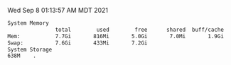 Wed Sep  8 01:13:57 AM MDT 2021
```bash
System Memory
               total        used        free      shared  buff/cache   available
Mem:           7.7Gi       816Mi       5.0Gi       7.0Mi       1.9Gi       6.6Gi
Swap:          7.6Gi       433Mi       7.2Gi
System Storage
638M	.
```
```bash
